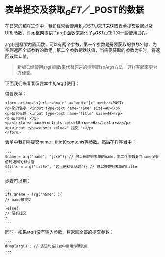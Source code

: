 # 表单提交及获取$_GET／$_POST的数据

在日常的编程工作中，我们经常会使用到$_POST/$_GET来获取表单提交数据以及URL参数，而sp框架提供了arg()函数来简化了$_POST/$_GET的一些使用过程。

arg()是框架内置函数，可以有两个参数，第一个参数是将要获取的参数名称，为空则返回全部参数的数组。第二个参数是默认值，当需要获取的参数为空时，将返回该默认值。

> 新版已经使用arg()函数来代替原来的控制器spArgs方法，这样写起来更为方便些。

下面我们来看看留言本中的arg()使用：

留言表单：

    <form action="<{url c="main" a="write"}>" method=POST>
    <p>您的名字：<input type=text name='name' size=40></p>
    <p>留言标题：<input type=text name='title' size=40></p>
    <p>留言内容：</p>
    <p><textarea name=contents cols=60 rows=6></textarea></p>
    <p><input type=submit value=" 提交 "></p>
    </form> 

表单中我们将提交name，title和contents等参数。然后在程序当中：

    ...
    $name = arg("name", "jake"); // 可以获取到表单的name，第二个参数是当name没有值时返回的默认值
    $title = arg("title", "这里是默认标题"); // 可以获取到表单的title
    ...        
    
或者可以用：

    ...
    if( $name = arg("name") ){
    // name被提交

    }else{
    // 没有提交
    }
    ...     
    
同时，如果arg()没有输入参数，将返回全部的提交参数： 

    ...
    dump(arg()); // 该语句在开发中常用作调试用
    ...                                                 